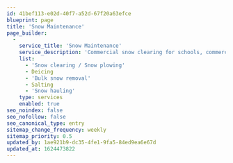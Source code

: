 ```yaml
---
id: 41bef113-e02d-40f7-a52d-67f20a63efce
blueprint: page
title: 'Snow Maintenance'
page_builder:
  -
    service_title: 'Snow Maintenance'
    service_description: 'Commercial snow clearing for schools, commercial properties, and residential neighborhoods'
    list:
      - 'Snow clearing / Snow plowing'
      - Deicing
      - 'Bulk snow removal'
      - Salting
      - 'Snow hauling'
    type: services
    enabled: true
seo_noindex: false
seo_nofollow: false
seo_canonical_type: entry
sitemap_change_frequency: weekly
sitemap_priority: 0.5
updated_by: 1ae921b9-dc35-4fe1-9fa5-84ed9ea6e67d
updated_at: 1624473822
---
```

